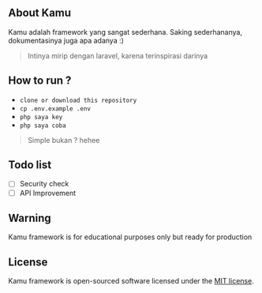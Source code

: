 ## About Kamu

Kamu adalah framework yang sangat sederhana. Saking sederhananya, dokumentasinya juga apa adanya :)

> Intinya mirip dengan laravel, karena terinspirasi darinya

## How to run ?
- `clone or download this repository`
- `cp .env.example .env`
- `php saya key`
- `php saya coba`

> Simple bukan ? hehee

## Todo list

- [ ] Security check
- [ ] API Improvement

## Warning

Kamu framework is for educational purposes only but ready for production 

## License

Kamu framework is open-sourced software licensed under the [MIT license](https://opensource.org/licenses/MIT).